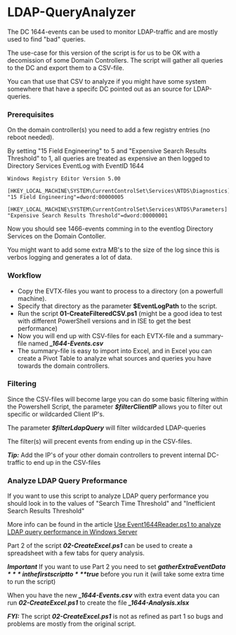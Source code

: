 # LDAP-QueryAnalyzer

The DC 1644-events can be used to monitor LDAP-traffic and are mostly used to find "bad" queries.

The use-case for this version of the script is for us to be OK with a decomission of some Domain Controllers.
The script will gather all queries to the DC and export them to a CSV-file.

You can that use that CSV to analyze if you might have some system somewhere that have a specifc DC pointed out as an source for LDAP-queries.

### Prerequisites
On the domain controller(s) you need to add a few registry entries (no reboot needed).

By setting "15 Field Engineering" to 5 and "Expensive Search Results Threshold" to 1, all queries are treated as expensive an then logged to Directory Services EventLog with EventID 1644

```
Windows Registry Editor Version 5.00

[HKEY_LOCAL_MACHINE\SYSTEM\CurrentControlSet\Services\NTDS\Diagnostics]
"15 Field Engineering"=dword:00000005

[HKEY_LOCAL_MACHINE\SYSTEM\CurrentControlSet\Services\NTDS\Parameters]
"Expensive Search Results Threshold"=dword:00000001
```
Now you should see 1466-events comming in to the eventlog Directory Services on the Domain Contoller.

You might want to add some extra MB's to the size of the log since this is verbos logging and generates a lot of data.

### Workflow
- Copy the EVTX-files you want to process to a directory (on a powerfull machine).
- Specify that directory as the parameter **$EventLogPath** to the script.
- Run the script **01-CreateFilteredCSV.ps1** (might be a good idea to test with different PowerShell versions and in ISE to get the best performance)
- Now you will end up with CSV-files for each EVTX-file and a summary-file named ***_1644-Events.csv***
- The summary-file is easy to import into Excel, and in Excel you can create a Pivot Table to analyze what sources and queries you have towards the domain controllers.

### Filtering
Since the CSV-files will become large you can do some basic filtering within the Powershell Script, the parameter ***$filterClientIP*** allows you to filter out specific or wildcarded Client IP's.

The parameter ***$filterLdapQuery*** will filter wildcarded LDAP-queries

The filter(s) will precent events from ending up in the CSV-files.

***Tip:*** Add the IP's of your other domain controllers to prevent internal DC-traffic to end up in the CSV-files

### Analyze LDAP Query Preformance
If you want to use this script to analyze LDAP query performance you should look in to the values of "Search Time Threshold" and "Inefficient Search Results Threshold"

More info can be found in the article [Use Event1644Reader.ps1 to analyze LDAP query performance in Windows Server](https://learn.microsoft.com/en-us/troubleshoot/windows-server/identity/event1644reader-analyze-ldap-query-performance)

Part 2 of the script ***02-CreateExcel.ps1*** can be used to create a spreadsheet with a few tabs for query analysis.

***Important*** If you want to use Part 2 you need to set ***$gatherExtraEventData*** in the first script to ***$true*** before you run it (will take some extra time to run the script)

When you have the new ***_1644-Events.csv*** with extra event data you can run ***02-CreateExcel.ps1*** to create the file ***_1644-Analysis.xlsx***


***FYI:*** The script ***02-CreateExcel.ps1*** is not as refined as part 1 so bugs and problems are mostly from the original script.
